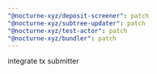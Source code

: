```yaml
---
"@nocturne-xyz/deposit-screener": patch
"@nocturne-xyz/subtree-updater": patch
"@nocturne-xyz/test-actor": patch
"@nocturne-xyz/bundler": patch
---
```


integrate tx submitter
